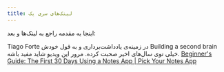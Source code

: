 ```yaml
---
title: لینک‌های سری یک
---
```


اینجا یه مقدمه راجع به لینک‌ها و بعد:

Tiago Forte در زمینه‌ی یادداشت‌برداری و به قول خودش Building a second brain خیلی توی سال‌های اخیر صحبت کرده. مرور این ویدیو شاید مفید باشه.
[Beginner's Guide: The First 30 Days Using a Notes App | Pick Your Notes App](https://www.youtube.com/watch?v=tOS53fSDqVw)
